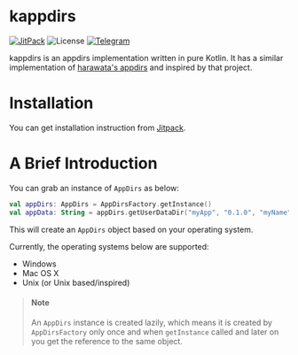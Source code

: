 # kappdirs

[![JitPack](https://img.shields.io/jitpack/v/erayerdin/kappdirs.svg?label=version&logo=kotlin&logoColor=ffffff&style=flat-square)][jitpack_url]
![License](https://img.shields.io/badge/license-Apache%20License%203.0-cccccc.svg?style=flat-square)
[![Telegram](https://img.shields.io/badge/telegram-%40erayerdin-%2332afed.svg?style=flat-square&logo=telegram&logoColor=white)](https://t.me/erayerdin)

[jitpack_url]: https://jitpack.io/#erayerdin/kappdirs

kappdirs is an appdirs implementation written in pure Kotlin. It has a similar
implementation of [harawata's appdirs](https://github.com/harawata/appdirs)
and inspired by that project.

# Installation

You can get installation instruction from [Jitpack][jitpack_url].

# A Brief Introduction

You can grab an instance of `AppDirs` as below:

```kotlin
val appDirs: AppDirs = AppDirsFactory.getInstance()
val appData: String = appDirs.getUserDataDir("myApp", "0.1.0", "myName")
```

This will create an `AppDirs` object based on your operating system.

Currently, the operating systems below are supported:

 - Windows
 - Mac OS X
 - Unix (or Unix based/inspired)

 > <h4>Note</h4>
 >
 > An `AppDirs` instance is created lazily, which means it is created by
 > `AppDirsFactory` only once and when `getInstance` called and later on
 > you get the reference to the same object.